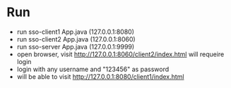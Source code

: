 # Run
- run sso-client1 App.java (127.0.0.1:8080)
- run sso-client2 App.java (127.0.0.1:8060)
- run sso-server App.java (127.0.0.1:9999)
- open browser, visit http://127.0.0.1:8060/client2/index.html will requeire login
- login with any username and "123456" as password
- will be able to visit http://127.0.0.1:8080/client1/index.html
